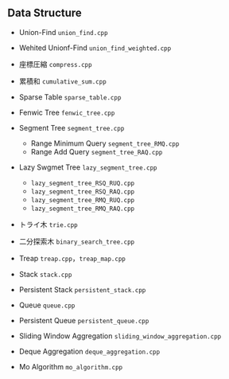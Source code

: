 ## Data Structure

- Union-Find  `union_find.cpp`
- Wehited Unionf-Find `union_find_weighted.cpp`

- 座標圧縮 `compress.cpp`
- 累積和 `cumulative_sum.cpp`


- Sparse Table `sparse_table.cpp`


- Fenwic Tree `fenwic_tree.cpp`   

- Segment Tree  `segment_tree.cpp`
    - Range Minimum Query  `segment_tree_RMQ.cpp`
    - Range Add Query  `segment_tree_RAQ.cpp`
    
- Lazy Swgmet Tree `lazy_segment_tree.cpp`
    - `lazy_segment_tree_RSQ_RUQ.cpp`
    - `lazy_segment_tree_RSQ_RAQ.cpp`
    - `lazy_segment_tree_RMQ_RUQ.cpp`
    - `lazy_segment_tree_RMQ_RAQ.cpp`


- トライ木 `trie.cpp`

- 二分探索木 `binary_search_tree.cpp`
- Treap `treap.cpp`，`treap_map.cpp`
- Stack `stack.cpp`
- Persistent Stack `persistent_stack.cpp`
- Queue `queue.cpp`
- Persistent Queue `persistent_queue.cpp`

- Sliding Window Aggregation `sliding_window_aggregation.cpp`
- Deque Aggregation `deque_aggregation.cpp`

- Mo Algorithm `mo_algorithm.cpp`

